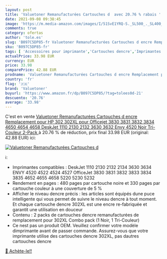 ```yaml
---
layout: post
title: 'Valuetoner Remanufacturées Cartouches d  avec 20.76 % rabais '
date: 2021-09-08 09:38:45
image: 'https://m.media-amazon.com/images/I/51SvE1YRQ-S._SL500_._SL400_.jpg'
comments: true
category: ofertas
author: 'tole.es'
slug: 'B097C5DP85-fr Valuetoner Remanufacturées Cartouches d encre Remplacement...'
sku: 'B097C5DP85-fr'
tags: [ 'Accessoires pour imprimante','Cartouches dencre','Imprimantes et accessoires','Informatique','valuetoner', ]
actualPrice: 33.98 EUR
currency: EUR
price: 33.98
comparePrice: 42.88 EUR
prodname: 'Valuetoner Remanufacturées Cartouches d encre Remplacement pour HP 302 302XL pour Officejet 3830 3831 3832 3834 4650 4654 4658 DeskJet 1110 2130 2132 3630 3632 Envy 4520  Noir  Tri-Couleur  2-Pack '
country: 'fr'
flag: '🇫🇷'
brand: 'Valuetoner'
buyurl: 'https://www.amazon.fr/dp/B097C5DP85/?tag=tolees0d-21'
descuento: '20.76'
average: '33.98'
---
```


C'est en vente [Valuetoner Remanufacturées Cartouches d encre Remplacement pour HP 302 302XL pour Officejet 3830 3831 3832 3834 4650 4654 4658 DeskJet 1110 2130 2132 3630 3632 Envy 4520  Noir  Tri-Couleur  2-Pack ](https://www.amazon.fr/dp/B097C5DP85/?tag=tolees0d-21)  à  20.76 % de réduction, prix final  33.98 EUR (original: 42.88 EUR) ici:

[![Valuetoner Remanufacturées Cartouches d ](https://m.media-amazon.com/images/I/51SvE1YRQ-S._SL500_._SL400_.jpg)](https://www.amazon.fr/dp/B097C5DP85/?tag=tolees0d-21)

ℹ️:

- Imprimantes compatibles : DeskJet 1110 2130 2132 2134 3630 3634 ENVY 4520 4522 4524 4527 OfficeJet 3830 3831 3832 3833 3834 3835 4652 4655 4658 5220 5230 5232
- Rendement en pages : 480 pages par cartouche noire et 330 pages par cartouche couleur à une couverture de 5 %
- Afficher le niveau dencre précis : les articles sont équipés dune puce intelligente qui vous permet de suivre le niveau dencre à tout moment. Et chaque cartouche dencre 302XL est une encre re-fabriquée et garantit une utilisation en douceur
- Contenu : 2 packs de cartouches dencre remanufacturées de remplacement pour 302XL Combo pack (1 Noir, 1 Tri-Couleur)
- Ce nest pas un produit OEM. Veuillez confirmer votre modèle dimprimante avant de passer commande. Assurez-vous que votre imprimante utilise des cartouches dencre 302XL, pas dautres cartouches dencre

[🛒 Achète-le!!](https://www.amazon.fr/dp/B097C5DP85/?tag=tolees0d-21)
